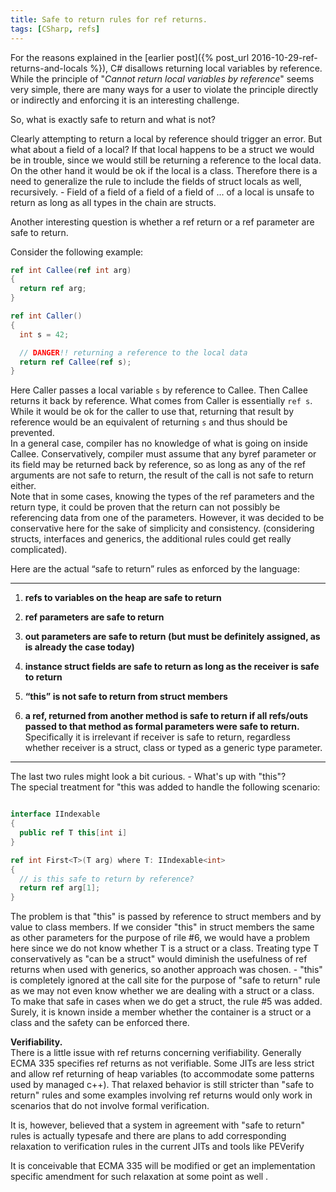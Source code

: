 ```yaml
---
title: Safe to return rules for ref returns.
tags: [CSharp, refs]
---
```

For the reasons explained in the [earlier post]({% post_url 2016-10-29-ref-returns-and-locals %}), C# disallows returning local variables by reference. While the principle of "*Cannot return local variables by reference*" seems very simple, there are many ways for a user to violate the principle directly or indirectly and enforcing it is an interesting challenge.  

So, what is exactly safe to return and what is not?  

Clearly attempting to return a local by reference should trigger an error. But what about a field of a local? If that local happens to be a struct we would be in trouble, since we would still be returning a reference to the local data. On the other hand it would be ok if the local is a class. Therefore there is a need to generalize the rule to include the fields of struct locals as well, recursively. - Field of a field of a field of a field of ... of a local is unsafe to return as long as all types in the chain are structs.

Another interesting question is whether a ref return or a ref parameter are safe to return.

Consider the following example:

```cs
ref int Callee(ref int arg)
{
  return ref arg;
}

ref int Caller()
{
  int s = 42;

  // DANGER!! returning a reference to the local data
  return ref Callee(ref s);
}
```

Here Caller passes a local variable `s` by reference to Callee. Then Callee returns it back by reference. What comes from Caller is essentially `ref s`. While it would be ok for the caller to use that, returning that result by reference would be an equivalent of returning `s` and thus should be prevented.  
In a general case, compiler has no knowledge of what is going on inside Callee. Conservatively, compiler must assume that any byref parameter or its field may be returned back by reference, so as long as any of the ref arguments are not safe to return, the result of the call is not safe to return either.  
Note that in some cases, knowing the types of the ref parameters and the return type, it could be proven that the return can not possibly be referencing data from one of the parameters. However, it was decided to be conservative here for the sake of simplicity and consistency. (considering structs, interfaces and generics, the additional rules could get really complicated).

Here are the actual “safe to return” rules as enforced by the language:

----  
1. **refs to variables on the heap are safe to return**  

2. **ref parameters are safe to return**  

3. **out parameters are safe to return (but must be definitely assigned, as is already the case today)**  

4. **instance struct fields are safe to return as long as the receiver is safe to return**  

5. **“this” is not safe to return from struct members**  

6. **a ref, returned from another method is safe to return if all refs/outs passed to that method as formal parameters were safe to return.**  
Specifically it is irrelevant if receiver is safe to return, regardless whether receiver is a struct, class or typed as a generic type parameter.

----  

The last two rules might look a bit curious. - What's up with "this"?  
The special treatment for "this was added to handle the following scenario:

```cs

interface IIndexable
{
  public ref T this[int i]
}

ref int First<T>(T arg) where T: IIndexable<int>
{
  // is this safe to return by reference?
  return ref arg[1];
}

```

The problem is that "this" is passed by reference to struct members and by value to class members. If we consider "this" in struct members the same as other parameters for the purpose of rile #6, we would have a problem here since we do not know whether T is a struct or a class. Treating type T conservatively as "can be a struct" would diminish the usefulness of ref returns when used with generics, so another approach was chosen. - "this" is completely ignored at the call site for the purpose of "safe to return" rule as we may not even know whether we are dealing with a struct or a class. To make that safe in cases when we do get a struct, the rule #5 was added. Surely, it is known inside a member whether the container is a struct or a class and the safety can be enforced there.


**Verifiability.**  
There is a little issue with ref returns concerning verifiability. Generally ECMA 335 specifies ref returns as not verifiable. Some JITs are less strict and allow ref returning of heap variables (to accommodate some patterns used by managed c++). That relaxed behavior is still stricter than "safe to return" rules and some examples involving ref returns would only work in scenarios that do not involve formal verification.

It is, however, believed that a system in agreement with "safe to return" rules is actually typesafe and there are plans to add corresponding relaxation to verification rules in the current JITs and tools like PEVerify

It is conceivable that ECMA 335 will be modified or get an implementation specific amendment for such relaxation at some point as well .

